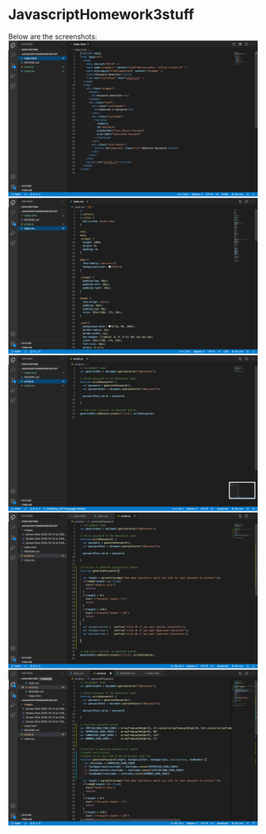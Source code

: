 # JavascriptHomework3stuff


Below are the screenshots:
![](images/Screen%20Shot%202020-10-14%20at%203.59.39%20PM.png)
![](images/Screen%20Shot%202020-10-14%20at%203.59.51%20PM.png)
![](images/Screen%20Shot%202020-10-14%20at%203.59.56%20PM.png)
![](images/Screen%20Shot%202020-10-15%20at%201.56.33%20PM.png)
![](images/Screen%20Shot%202020-10-17%20at%204.34.19%20PM.png)
